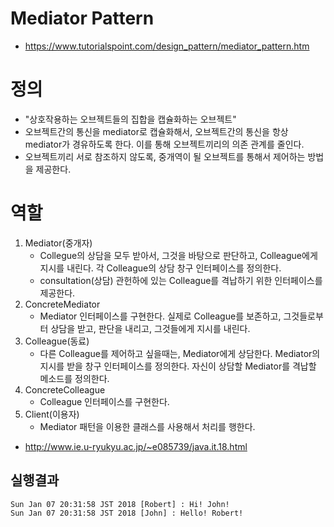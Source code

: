 Mediator Pattern
===

 * https://www.tutorialspoint.com/design_pattern/mediator_pattern.htm

# 정의
 * "상호작용하는 오브젝트들의 집합을 캡슐화하는 오브젝트"
 * 오브젝트간의 통신을 mediator로 캡슐화해서, 오브젝트간의 통신을 항상 mediator가 경유하도록 한다. 이를 통해 오브젝트끼리의 의존 관계를 줄인다.
 * 오브젝트끼리 서로 참조하지 않도록, 중개역이 될 오브젝트를 통해서 제어하는 방법을 제공한다.

# 역할
 1. Mediator(중개자)
    * Collegue의 상담을 모두 받아서, 그것을 바탕으로 판단하고, Colleague에게 지시를 내린다. 각 Colleague의 상담 창구 인터페이스를 정의한다.
    * consultation(상담) 관헌하에 있는 Colleague를 격납하기 위한 인터페이스를 제공한다.
 2. ConcreteMediator
    * Mediator 인터페이스를 구현한다. 실제로 Colleague를 보존하고, 그것들로부터 상담을 받고, 판단을 내리고, 그것들에게 지시를 내린다.
 3. Colleague(동료)
    *  다른 Colleague를 제어하고 싶을때는, Mediator에게 상담한다. Mediator의 지시를 받을 창구 인터페이스를 정의한다. 자신이 상담할 Mediator를 격납할 메소드를 정의한다.
 4. ConcreteColleague
    * Colleague 인터페이스를 구현한다.
 5. Client(이용자)
    * Mediator 패턴을 이용한 클래스를 사용해서 처리를 행한다.
 
 * http://www.ie.u-ryukyu.ac.jp/~e085739/java.it.18.html
 

실행결과
---
```
Sun Jan 07 20:31:58 JST 2018 [Robert] : Hi! John!
Sun Jan 07 20:31:58 JST 2018 [John] : Hello! Robert!
```

